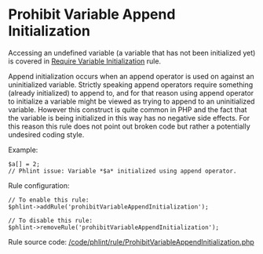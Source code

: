 Prohibit Variable Append Initialization
=======================================

Accessing an undefined variable (a variable that has not been initialized yet) is covered in
[Require Variable Initialization](/documentation/rule/requireVariableInitialization.md) rule.

Append initialization occurs when an append operator is used on against an uninitialized variable.
Strictly speaking append operators require something (already initialized) to append to, and for
that reason using append operator to initialize a variable might be viewed as trying to append to an
uninitialized variable. However this construct is quite common in PHP and the fact that the variable
is being initialized in this way has no negative side effects. For this reason this rule does not point
out broken code but rather a potentially undesired coding style.

Example:

    $a[] = 2;
    // Phlint issue: Variable *$a* initialized using append operator.

Rule configuration:

    // To enable this rule:
    $phlint->addRule('prohibitVariableAppendInitialization');

    // To disable this rule:
    $phlint->removeRule('prohibitVariableAppendInitialization');

Rule source code: [/code/phlint/rule/ProhibitVariableAppendInitialization.php](/code/phlint/rule/ProhibitVariableAppendInitialization.php)
